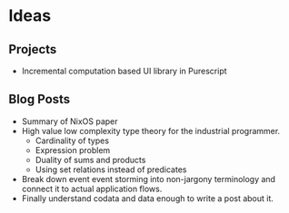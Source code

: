 # Ideas

## Projects
- Incremental computation based UI library in Purescript

## Blog Posts
- Summary of NixOS paper
- High value low complexity type theory for the industrial programmer.
    - Cardinality of types
    - Expression problem
    - Duality of sums and products
    - Using set relations instead of predicates
- Break down event event storming into non-jargony terminology and connect it to actual application flows.
- Finally understand codata and data enough to write a post about it.
